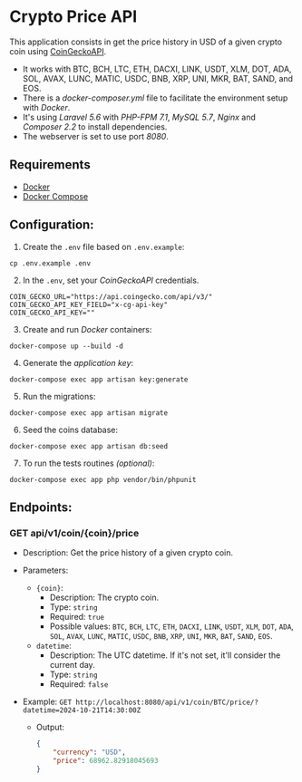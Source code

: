 # Crypto Price API

This application consists in get the price history in USD of a given crypto coin using [CoinGeckoAPI](https://docs.coingecko.com/reference/introduction).
* It works with BTC, BCH, LTC, ETH, DACXI, LINK, USDT, XLM, DOT, ADA, SOL, AVAX, LUNC, MATIC, USDC, BNB, XRP, UNI, MKR, BAT, SAND, and EOS.
* There is a _docker-composer.yml_ file to facilitate the environment setup with _Docker_.
* It's using _Laravel 5.6_ with _PHP-FPM 7.1_, _MySQL 5.7_, _Nginx_ and _Composer 2.2_ to install dependencies.
* The webserver is set to use port _8080_.

## Requirements
- [Docker](https://docs.docker.com/engine/install/)
- [Docker Compose](https://docs.docker.com/compose/install/)

## Configuration:
1. Create the `.env` file based on `.env.example`:
```shell
cp .env.example .env
```

2. In the `.env`, set your _CoinGeckoAPI_ credentials.
```shell
COIN_GECKO_URL="https://api.coingecko.com/api/v3/"
COIN_GECKO_API_KEY_FIELD="x-cg-api-key"
COIN_GECKO_API_KEY=""
```

3. Create and run _Docker_ containers:
```shell
docker-compose up --build -d
```

4. Generate the _application key_:
```shell
docker-compose exec app artisan key:generate
```

5. Run the migrations:
```shell
docker-compose exec app artisan migrate
```

6. Seed the coins database:
```shell
docker-compose exec app artisan db:seed
```

7. To run the tests routines _(optional)_:
```shell
docker-compose exec app php vendor/bin/phpunit
```

## Endpoints:

### GET api/v1/coin/{coin}/price
- Description: Get the price history of a given crypto coin.
- Parameters:
  - `{coin}`:
    - Description: The crypto coin.
    - Type: `string`
    - Required: `true`
    - Possible values: `BTC`, `BCH`, `LTC`, `ETH`, `DACXI`, `LINK`, `USDT`, `XLM`, `DOT`, `ADA`, `SOL`, `AVAX`, `LUNC`, `MATIC`, `USDC`, `BNB`, `XRP`, `UNI`, `MKR`, `BAT`, `SAND`, `EOS`.
  - `datetime`:
    - Description: The UTC datetime. If it's not set, it'll consider the current day.
    - Type: `string`
    - Required: `false`

- Example: `GET http://localhost:8080/api/v1/coin/BTC/price/?datetime=2024-10-21T14:30:00Z`
  - Output:
    ```json
    {
        "currency": "USD",
        "price": 68962.82918045693
    }
    ```